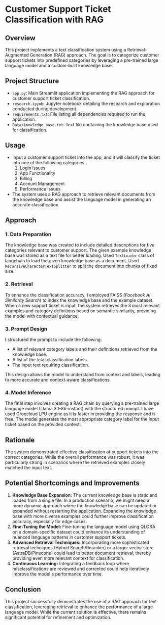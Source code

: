 # **Customer Support Ticket Classification with RAG**

## **Overview**

This project implements a text classification system using a Retrieval-Augmented Generation (RAG) approach. The goal is to categorize customer support tickets into predefined categories by leveraging a pre-trained large language model and a custom-built knowledge base.

## **Project Structure**

- `app.py`: Main Streamlit application implementing the RAG approach for customer support ticket classification.
- `research.ipynb`: Jupyter notebook detailing the research and exploration conducted during development.
- `requirements.txt`: File listing all dependencies required to run the application.
- `Data/knowledge_base.txt`: Text file containing the knowledge base used for classification.

## **Usage**
- Input a customer support ticket into the app, and it will classify the ticket into one of the following categories:
    1. Login Issues
    2. App Functionality
    3. Billing
    4. Account Management
    5. Performance Issues
- The system uses a RAG approach to retrieve relevant documents from the knowledge base and assist the language model in generating an accurate classification.

## **Approach**
### 1. **Data Preparation**
The knowledge base was created to include detailed descriptions for five categories relevant to customer support. The given example knowledge base was stored as a text file for better loading. Used `TextLoader` class of langchain to load the given knowledge base as a document. Used `RecursiveCharacterTextSplitter` to split the document into chunks of fixed size.  

### 2. **Retrieval**
To enhance the classification accuracy, I employed FAISS *(Facebook AI Similarity Search)* to index the knowledge base and the example dataset. When a new support ticket is input, the system retrieves the 3 most relevant examples and category definitions based on semantic similarity, providing the model with contextual guidance.

### 3. **Prompt Design**
I structured the prompt to include the following:
- A list of relevant category labels and their definitions retrieved from the knowledge base.
- A list of the total classification labels.
- The input text requiring classification.

This design allows the model to understand from context and labels, leading to more accurate and context-aware classifications.

### 4. **Model Inference**
The final step involves creating a RAG chain by querying a pre-trained large language model (Llama 3.1-8b-instant) with the structured prompt. I have used Groqcloud LPU engine as it is faster in providing the response and is free. The model generates the most appropriate category label for the input ticket based on the provided context.

## **Rationale**
The system demonstrated effective classification of support tickets into the correct categories. While the overall performance was robust, it was particularly strong in scenarios where the retrieved examples closely matched the input text.

## **Potential Shortcomings and Improvements**
1. **Knowledge Base Expansion:** The current knowledge base is static and loaded from a single file. In a production scenario, we might need a more dynamic approach where the knowledge base can be updated or expanded without restarting the application. Expanding the knowledge base with more diverse examples could further improve classification accuracy, especially for edge cases.
2. **Fine-Tuning the Model:** Fine-tuning the language model using QLORA on a domain-specific dataset could enhance its understanding of nuanced language patterns in customer support tickets.
3. **Advanced Retrieval Techniques:** Incorporating more sophisticated retrieval techniques (Hybrid Search/Reranker) or a larger vector store (AstraDB/Pinecone) could lead to better document retrieval, thereby providing even more relevant context for classification.
4. **Continuous Learning:** Integrating a feedback loop where misclassifications are reviewed and corrected could help iteratively improve the model's performance over time.

## **Conclusion**
This project successfully demonstrates the use of a RAG approach for text classification, leveraging retrieval to enhance the performance of a large language model. While the current solution is effective, there remains significant potential for refinement and optimization.
